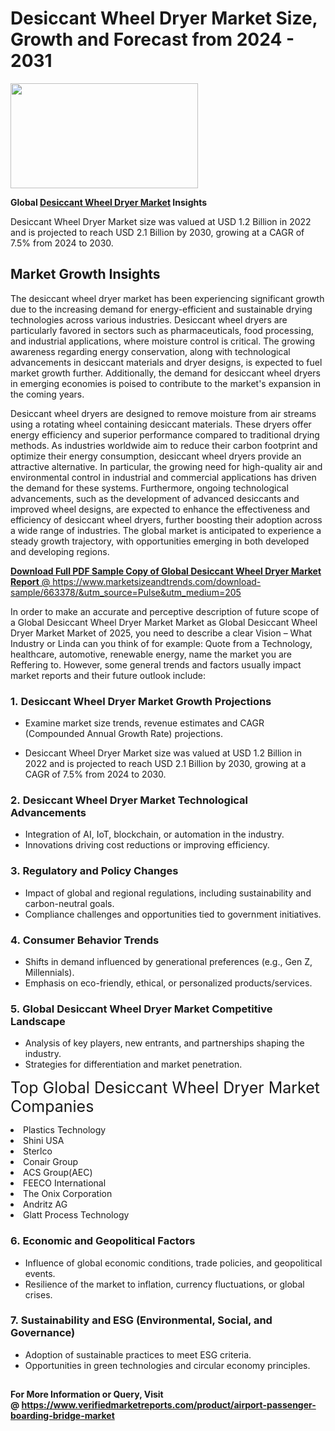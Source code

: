 <H1>Desiccant Wheel Dryer Market Size, Growth and Forecast from 2024 - 2031</H1><img class="aligncenter size-medium wp-image-584254" src="https://thirdeyenews.in/wp-content/uploads/2024/09/Global-Market-Research-300x168.jpeg" alt="" width="300" height="168" /><p><strong>Global&nbsp;<a href="https://www.marketsizeandtrends.com/download-sample/663378/&amp;utm_source=Pulse&amp;utm_medium=205">Desiccant Wheel Dryer Market</a> Insights</strong></p><p>Desiccant Wheel Dryer Market size was valued at USD 1.2 Billion in 2022 and is projected to reach USD 2.1 Billion by 2030, growing at a CAGR of 7.5% from 2024 to 2030.</p><p><h2>Market Growth Insights</h2> <p>The desiccant wheel dryer market has been experiencing significant growth due to the increasing demand for energy-efficient and sustainable drying technologies across various industries. Desiccant wheel dryers are particularly favored in sectors such as pharmaceuticals, food processing, and industrial applications, where moisture control is critical. The growing awareness regarding energy conservation, along with technological advancements in desiccant materials and dryer designs, is expected to fuel market growth further. Additionally, the demand for desiccant wheel dryers in emerging economies is poised to contribute to the market's expansion in the coming years.</p> <p><a href="#"></a></p> <p>Desiccant wheel dryers are designed to remove moisture from air streams using a rotating wheel containing desiccant materials. These dryers offer energy efficiency and superior performance compared to traditional drying methods. As industries worldwide aim to reduce their carbon footprint and optimize their energy consumption, desiccant wheel dryers provide an attractive alternative. In particular, the growing need for high-quality air and environmental control in industrial and commercial applications has driven the demand for these systems. Furthermore, ongoing technological advancements, such as the development of advanced desiccants and improved wheel designs, are expected to enhance the effectiveness and efficiency of desiccant wheel dryers, further boosting their adoption across a wide range of industries. The global market is anticipated to experience a steady growth trajectory, with opportunities emerging in both developed and developing regions. <p><a href="#"></p><p><span class=""><strong>Download Full PDF Sample Copy of Global Desiccant Wheel Dryer Market Report</strong> @ <a href="https://www.marketsizeandtrends.com/download-sample/663378/&amp;utm_source=Pulse&amp;utm_medium=205" target="_blank">https://www.marketsizeandtrends.com/download-sample/663378/&amp;utm_source=Pulse&amp;utm_medium=205</a></span></p><p>In order to make an accurate and perceptive description of future scope of a Global&nbsp;Desiccant Wheel Dryer Market Market as Global&nbsp;Desiccant Wheel Dryer Market Market of 2025, you need to describe a clear Vision &ndash; What Industry or Linda can you think of for example: Quote from a Technology, healthcare, automotive, renewable energy, name the market you are Reffering to. However, some general trends and factors usually impact market reports and their future outlook include:</p><h3>1.&nbsp;<strong>Desiccant Wheel Dryer Market Growth Projections</strong></h3><ul><li>Examine market size trends, revenue estimates and CAGR (Compounded Annual Growth Rate) projections.</li><li><p>Desiccant Wheel Dryer Market size was valued at USD 1.2 Billion in 2022 and is projected to reach USD 2.1 Billion by 2030, growing at a CAGR of 7.5% from 2024 to 2030.</p></li></ul><h3>2.&nbsp;<strong>Desiccant Wheel Dryer Market Technological Advancements</strong></h3><ul><li>Integration of AI, IoT, blockchain, or automation in the industry.</li><li>Innovations driving cost reductions or improving efficiency.</li></ul><h3>3.&nbsp;<strong>Regulatory and Policy Changes</strong></h3><ul><li>Impact of global and regional regulations, including sustainability and carbon-neutral goals.</li><li>Compliance challenges and opportunities tied to government initiatives.</li></ul><h3>4.&nbsp;<strong>Consumer Behavior Trends</strong></h3><ul><li>Shifts in demand influenced by generational preferences (e.g., Gen Z, Millennials).</li><li>Emphasis on eco-friendly, ethical, or personalized products/services.</li></ul><h3>5.&nbsp;<strong>Global Desiccant Wheel Dryer Market Competitive Landscape</strong></h3><ul><li>Analysis of key players, new entrants, and partnerships shaping the industry.</li><li>Strategies for differentiation and market penetration.</li></ul><p data-pm-slice="1 1 []"><span style="color: inherit; font-family: inherit; font-size: 25px;">Top Global Desiccant Wheel Dryer Market Companies</span></p><div class="" data-test-id=""><p><li>Plastics Technology</li><li> Shini USA</li><li> Sterlco</li><li> Conair Group</li><li> ACS Group(AEC)</li><li> FEECO International</li><li> The Onix Corporation</li><li> Andritz AG</li><li> Glatt Process Technology</li></p></div><h3>6.&nbsp;<strong>Economic and Geopolitical Factors</strong></h3><ul><li>Influence of global economic conditions, trade policies, and geopolitical events.</li><li>Resilience of the market to inflation, currency fluctuations, or global crises.</li></ul><h3>7.&nbsp;<strong>Sustainability and ESG (Environmental, Social, and Governance)</strong></h3><ul><li>Adoption of sustainable practices to meet ESG criteria.</li><li>Opportunities in green technologies and circular economy principles.</li></ul><h2><strong style="font-size: 14px;">For More Information or Query, Visit @&nbsp;</strong><a style="background-color: #ffffff; font-size: 14px;" href="https://www.marketsizeandtrends.com/report/desiccant-wheel-dryer-market/" target="_blank">https://www.verifiedmarketreports.com/product/airport-passenger-boarding-bridge-market</a></h2>
